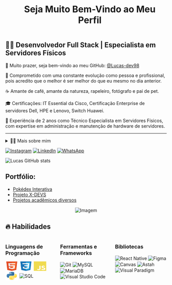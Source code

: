 <!-- Título -->
<div id="user-content-toc">
  <ul align="center">
    <summary><h1 style="display: inline-block">Seja Muito Bem-Vindo ao Meu Perfil</h1></summary>
  </ul>
</div>

<!-- Apresentação -->
## 👨‍💻 Desenvolvedor Full Stack | Especialista em Servidores Físicos

👋 Muito prazer, seja bem-vindo ao meu GitHub: [@Lucas-dev98](https://github.com/Lucas-dev98)

🌱 Comprometido com uma constante evolução como pessoa e profissional, pois acredito que o melhor é ser melhor do que eu mesmo no dia anterior.

☕ Amante de café, amante da natureza, rapeleiro, fotógrafo e pai de pet.

🎓 Certificações: IT Essential da Cisco, Certificação Enterprise de servidores Dell, HPE e Lenovo, Switch Huawei.

💼 Experiência de 2 anos como Técnico Especialista em Servidores Físicos, com expertise em administração e manutenção de hardware de servidores.

---

<!-- Mais sobre mim (Dropdown) -->
<details>
  <summary>👨‍💻 Mais sobre mim</summary>

  - 💬 Tenho 26 anos, moro no Brasil e sou fluente em inglês. Possuo experiência com administração de servidores físicos, desenvolvimento full stack e sistemas de banco de dados.

  - ⚡ Gosto de ler, seja um bom livro, mangá ou quadrinhos. Além disso, assistir filmes e jogar videogame são hobbies que contribuem para minha criatividade e habilidades analíticas. \o/

  - 🎓 Certificações: IT Essential da Cisco, Certificação Enterprise de servidores Dell, HPE e Lenovo, Switch Huawei.
  
  - 💼 Experiência de 2 anos como Técnico Especialista em Servidores Físicos, com expertise em administração e manutenção de hardware de servidores.

</details>

<!-- Links -->
[![Instagram](https://img.shields.io/badge/Instagram-E4405F?style=for-the-badge&logo=instagram&logoColor=white)](https://www.instagram.com/lucasoliverb98/)
[![LinkedIn](https://img.shields.io/badge/LinkedIn-0077B5?style=for-the-badge&logo=linkedin&logoColor=white)](https://www.linkedin.com/in/lucas-oliveira-bastos/)
[![WhatsApp](https://img.shields.io/badge/WhatsApp-25D366?style=for-the-badge&logo=whatsapp&logoColor=white)](https://wa.me/55027996081600)

<!-- GitHubStats -->
![Lucas GitHub stats](https://github-readme-stats.vercel.app/api?username=Lucas-dev98&show_icons=true&theme=gotham)

<!-- Portfólio -->
## Portfólio:
- [Pokédex Interativa](https://github.com/Lucas-dev98/projeto-pokedex)
- [Projeto X-DEVS](https://github.com/Lucas-dev98/projeto-xdevs)
- [Projetos acadêmicos diversos](https://github.com/Lucas-dev98/projetos-academicos)

<!-- GIF -->
<!-- Substitua 'caminho_para_o_seu_gif' pelo link correto para o seu gif -->
<p align="center">
  <img align="center" src="https://github.com/VariableBee/VariableBee/assets/77739311/4e9f41af-6b57-49a7-b15a-74322e96b4d7" alt="Imagem">
</p>

## 🔥 Habilidades
<!-- Habilidades: Linguagens de Programação -->
<div style="display: flex; justify-content: space-between;">
  <div style="flex-basis: 32%;">
    <h3>Linguagens de Programação</h3>
    <img align="center" alt="HTML" height="30" width="40" src="https://raw.githubusercontent.com/devicons/devicon/master/icons/html5/html5-original.svg">
    <img align="center" alt="CSS" height="30" width="40" src="https://raw.githubusercontent.com/devicons/devicon/master/icons/css3/css3-original.svg">
    <img align="center" alt="JavaScript" height="30" width="40" src="https://raw.githubusercontent.com/devicons/devicon/master/icons/javascript/javascript-plain.svg">
    <img align="center" alt="Python" height="30" width="40" src="https://raw.githubusercontent.com/devicons/devicon/master/icons/python/python-original.svg">
    <img align="center" alt="SQL" height="30" width="40" src="https://img.shields.io/badge/SQL-4479A1?style=for-the-badge&logo=sql&logoColor=white">
  </div>
  
  <!-- Habilidades: Ferramentas e Frameworks -->
  <div style="flex-basis: 32%;">
    <h3>Ferramentas e Frameworks</h3>
    <img align="center" alt="Git" height="30" width="40" src="https://cdn.jsdelivr.net/gh/devicons/devicon/icons/git/git-original.svg">
    <img align="center" alt="MySQL" height="30" width="40" src="https://cdn.jsdelivr.net/gh/devicons/devicon/icons/mysql/mysql-original.svg">
    <img align="center" alt="MariaDB" height="30" width="40" src="https://cdn.jsdelivr.net/gh/devicons/devicon/icons/mariadb/mariadb-original.svg">
    <img align="center" alt="Visual Studio Code" height="30" width="40" src="https://cdn.jsdelivr.net/gh/devicons/devicon/icons/vscode/vscode-original.svg">
  </div>
  
  <!-- Habilidades: Bibliotecas -->
  <div style="flex-basis: 32%;">
    <h3>Bibliotecas</h3>
    <img align="center" alt="React Native" height="30" width="40" src="https://cdn.jsdelivr.net/gh/devicons/devicon/icons/react/react-original.svg">
    <img align="center" alt="Figma" height="30" width="40" src="https://cdn.jsdelivr.net/gh/devicons/devicon/icons/figma/figma-original.svg">
    <img align="center" alt="Canvas" height="30" width="40" src="https://cdn.jsdelivr.net/gh/devicons/devicon@master/icons/canva/canva-original.svg">
    <img align="center" alt="Astah" height="30" width="40" src="https://cdn.jsdelivr.net/gh/devicons/devicon/icons/astah/astah-original.svg">
    <img align="center" alt="Visual Paradigm" height="30" width="40" src="https://cdn.jsdelivr.net/gh/devicons/devicon/icons/visualparadigm/visualparadigm-original.svg">
  </div>
</div>
